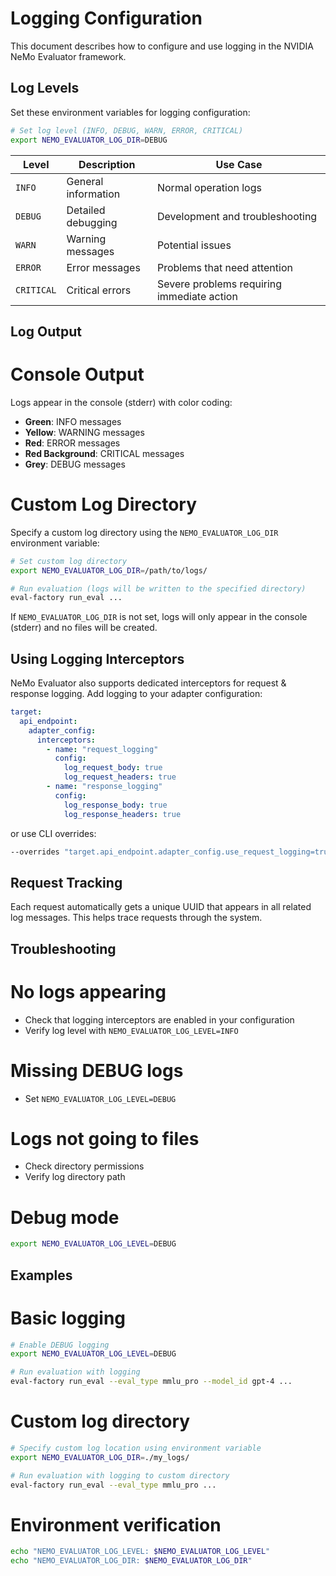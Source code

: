 # Logging Configuration

This document describes how to configure and use logging in the NVIDIA NeMo Evaluator framework.

## Log Levels

Set these environment variables for logging configuration:

```bash
# Set log level (INFO, DEBUG, WARN, ERROR, CRITICAL)
export NEMO_EVALUATOR_LOG_DIR=DEBUG
```

| Level | Description | Use Case |
|-------|-------------|----------|
| `INFO` | General information | Normal operation logs |
| `DEBUG` | Detailed debugging | Development and troubleshooting |
| `WARN` | Warning messages | Potential issues |
| `ERROR` | Error messages | Problems that need attention |
| `CRITICAL` | Critical errors | Severe problems requiring immediate action |

## Log Output

# Console Output
Logs appear in the console (stderr) with color coding:
- **Green**: INFO messages
- **Yellow**: WARNING messages
- **Red**: ERROR messages
- **Red Background**: CRITICAL messages
- **Grey**: DEBUG messages


# Custom Log Directory
Specify a custom log directory using the `NEMO_EVALUATOR_LOG_DIR` environment variable:

```bash
# Set custom log directory
export NEMO_EVALUATOR_LOG_DIR=/path/to/logs/

# Run evaluation (logs will be written to the specified directory)
eval-factory run_eval ...
```

If `NEMO_EVALUATOR_LOG_DIR` is not set, logs will only appear in the console (stderr) and no files will be created.


## Using Logging Interceptors

NeMo Evaluator also supports dedicated interceptors for request & response logging. Add logging to your adapter configuration:

```yaml
target:
  api_endpoint:
    adapter_config:
      interceptors:
        - name: "request_logging"
          config:
            log_request_body: true
            log_request_headers: true
        - name: "response_logging"
          config:
            log_response_body: true
            log_response_headers: true
```

or use CLI overrides:
```bash
--overrides "target.api_endpoint.adapter_config.use_request_logging=true,target.api_endpoint.adapter_config.use_response_logging=true"
```

## Request Tracking

Each request automatically gets a unique UUID that appears in all related log messages. This helps trace requests through the system.

## Troubleshooting

# No logs appearing
- Check that logging interceptors are enabled in your configuration
- Verify log level with `NEMO_EVALUATOR_LOG_LEVEL=INFO`

# Missing DEBUG logs
- Set `NEMO_EVALUATOR_LOG_LEVEL=DEBUG`

# Logs not going to files
- Check directory permissions
- Verify log directory path

# Debug mode
```bash
export NEMO_EVALUATOR_LOG_LEVEL=DEBUG
```

## Examples

# Basic logging
```bash
# Enable DEBUG logging
export NEMO_EVALUATOR_LOG_LEVEL=DEBUG

# Run evaluation with logging
eval-factory run_eval --eval_type mmlu_pro --model_id gpt-4 ...
```

# Custom log directory
```bash
# Specify custom log location using environment variable
export NEMO_EVALUATOR_LOG_DIR=./my_logs/

# Run evaluation with logging to custom directory
eval-factory run_eval --eval_type mmlu_pro ...
```

# Environment verification
```bash
echo "NEMO_EVALUATOR_LOG_LEVEL: $NEMO_EVALUATOR_LOG_LEVEL"
echo "NEMO_EVALUATOR_LOG_DIR: $NEMO_EVALUATOR_LOG_DIR"
```
